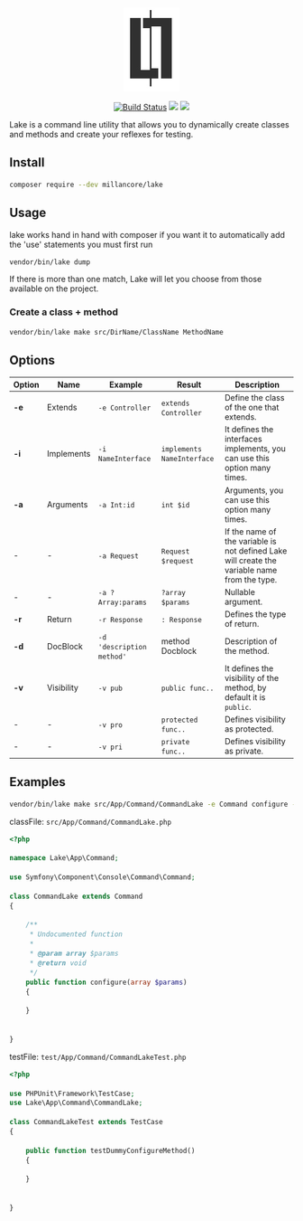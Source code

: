 <p align="center"><img src="https://raw.githubusercontent.com/millancore/lake/master/logo.jpg"></p>

<p align="center">
<a href="https://travis-ci.org/millancore/lake?branch=master"><img src="https://travis-ci.org/millancore/lake.svg?branch=master" alt="Build Status"></a>
<a href="https://codeclimate.com/github/millancore/lake/maintainability"><img src="https://api.codeclimate.com/v1/badges/802c342410008cbd8c08/maintainability" /></a>
<a href="https://codeclimate.com/github/millancore/lake/test_coverage"><img src="https://api.codeclimate.com/v1/badges/802c342410008cbd8c08/test_coverage" /></a>
</p>

Lake is a command line utility that allows you to dynamically create classes and methods and create your reflexes for testing.


## Install 
```bash
composer require --dev millancore/lake
```

## Usage

lake works hand in hand with composer if you want it to automatically add the 'use' statements you must first run 

```bash
vendor/bin/lake dump
```
If there is more than one match, Lake will let you choose from those available on the project.


### Create a class + method

```bash
vendor/bin/lake make src/DirName/ClassName MethodName 
```

## Options


Option | Name   | Example | Result | Description
------ | ------ | ------- | ------ | -----------
**-e** | Extends    | `-e Controller` | `extends Controller`| Define the class of the one that extends. 
**-i** | Implements | `-i NameInterface` | `implements NameInterface` | It defines the interfaces implements, you can use this option many times. 
**-a** | Arguments  | `-a Int:id` | `int $id` | Arguments, you can use this option many times.
   -   |    -       | `-a Request` | `Request $request` | If the name of the variable is not defined Lake will create the variable name from the type.
   -   |    -       | `-a ?Array:params` | `?array $params` | Nullable argument.
**-r** | Return     | `-r Response` | `: Response` | Defines the type of return.
**-d** | DocBlock   | `-d 'description method'` | method Docblock | Description of the method.
**-v** | Visibility | `-v pub` | `public func..` | It defines the visibility of the method, by default it is `public`.
   -   |    -       | `-v pro` | `protected func..` | Defines visibility as protected.
   -   |    -       | `-v pri` | `private func..` | Defines visibility as private.



## Examples

```bash
vendor/bin/lake make src/App/Command/CommandLake -e Command configure -a array:params
```


classFile: `src/App/Command/CommandLake.php`
```php
<?php

namespace Lake\App\Command;

use Symfony\Component\Console\Command\Command;

class CommandLake extends Command
{

    /**
     * Undocumented function
     *
     * @param array $params
     * @return void
     */
    public function configure(array $params)
    {

    }


}
```
testFile: `test/App/Command/CommandLakeTest.php`

```php
<?php

use PHPUnit\Framework\TestCase;
use Lake\App\Command\CommandLake;

class CommandLakeTest extends TestCase
{

    public function testDummyConfigureMethod()
    {

    }


}
```


